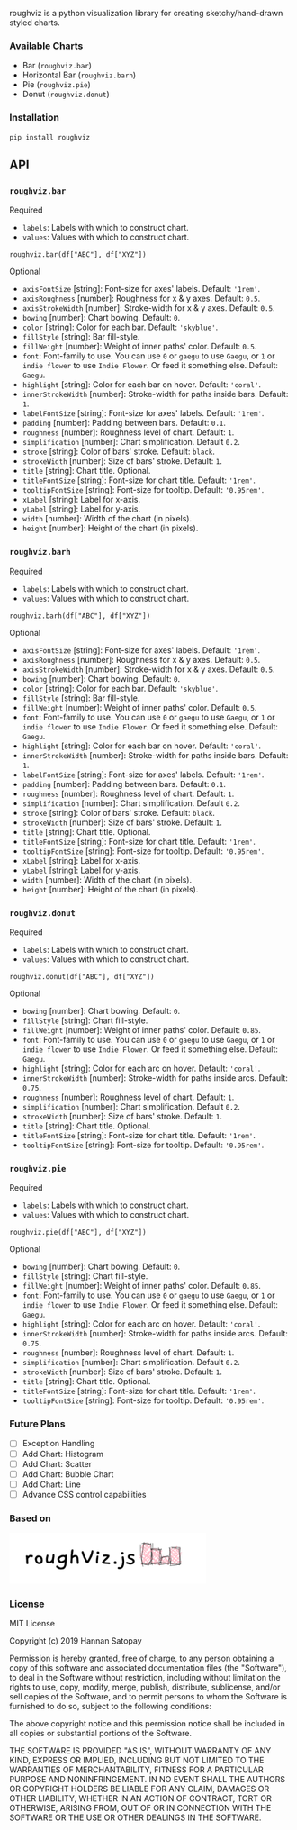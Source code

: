
roughviz is a python visualization library for creating sketchy/hand-drawn styled charts.

### Available Charts
<ul>
  <li>Bar (<code>roughviz.bar</code>) </li>
  <li>Horizontal Bar (<code>roughviz.barh</code>) </li>
  <li>Pie (<code>roughviz.pie</code>) </li>
  <li>Donut (<code>roughviz.donut</code>) </li>
</ul>

### Installation
```
pip install roughviz
```

<h2 id="API">API</h2>

### <code id="Bar">roughviz.bar</code>
Required
- `labels`: Labels with which to construct chart.
- `values`: Values with which to construct chart.
```
roughviz.bar(df["ABC"], df["XYZ"])
```

Optional
- `axisFontSize` [string]: Font-size for axes' labels. Default: `'1rem'`.
- `axisRoughness` [number]: Roughness for x & y axes. Default: `0.5`.
- `axisStrokeWidth` [number]: Stroke-width for x & y axes. Default: `0.5`.
- `bowing` [number]: Chart bowing. Default: `0`.
- `color` [string]: Color for each bar. Default: `'skyblue'`.
- `fillStyle` [string]: Bar fill-style.
- `fillWeight` [number]: Weight of inner paths' color. Default: `0.5`.
- `font`: Font-family to use. You can use `0` or `gaegu` to use `Gaegu`, or `1` or `indie flower` to use `Indie Flower`. Or feed it something else. Default: `Gaegu`.
- `highlight` [string]: Color for each bar on hover. Default: `'coral'`.
- `innerStrokeWidth` [number]: Stroke-width for paths inside bars. Default: `1`.
- `labelFontSize` [string]: Font-size for axes' labels. Default: `'1rem'`.
- `padding` [number]: Padding between bars. Default: `0.1`.
- `roughness` [number]: Roughness level of chart. Default: `1`.
- `simplification` [number]: Chart simplification. Default `0.2`.
- `stroke` [string]: Color of bars' stroke. Default: `black`.
- `strokeWidth` [number]: Size of bars' stroke. Default: `1`.
- `title` [string]: Chart title. Optional.
- `titleFontSize` [string]: Font-size for chart title. Default: `'1rem'`.
- `tooltipFontSize` [string]: Font-size for tooltip. Default: `'0.95rem'`.
- `xLabel` [string]: Label for x-axis.
- `yLabel` [string]: Label for y-axis.
- `width` [number]: Width of the chart (in pixels).
- `height` [number]: Height of the chart (in pixels).

### <code id="BarH">roughviz.barh</code>
Required
- `labels`: Labels with which to construct chart.
- `values`: Values with which to construct chart.
```
roughviz.barh(df["ABC"], df["XYZ"])
```

Optional
- `axisFontSize` [string]: Font-size for axes' labels. Default: `'1rem'`.
- `axisRoughness` [number]: Roughness for x & y axes. Default: `0.5`.
- `axisStrokeWidth` [number]: Stroke-width for x & y axes. Default: `0.5`.
- `bowing` [number]: Chart bowing. Default: `0`.
- `color` [string]: Color for each bar. Default: `'skyblue'`.
- `fillStyle` [string]: Bar fill-style.
- `fillWeight` [number]: Weight of inner paths' color. Default: `0.5`.
- `font`: Font-family to use. You can use `0` or `gaegu` to use `Gaegu`, or `1` or `indie flower` to use `Indie Flower`. Or feed it something else. Default: `Gaegu`.
- `highlight` [string]: Color for each bar on hover. Default: `'coral'`.
- `innerStrokeWidth` [number]: Stroke-width for paths inside bars. Default: `1`.
- `labelFontSize` [string]: Font-size for axes' labels. Default: `'1rem'`.
- `padding` [number]: Padding between bars. Default: `0.1`.
- `roughness` [number]: Roughness level of chart. Default: `1`.
- `simplification` [number]: Chart simplification. Default `0.2`.
- `stroke` [string]: Color of bars' stroke. Default: `black`.
- `strokeWidth` [number]: Size of bars' stroke. Default: `1`.
- `title` [string]: Chart title. Optional.
- `titleFontSize` [string]: Font-size for chart title. Default: `'1rem'`.
- `tooltipFontSize` [string]: Font-size for tooltip. Default: `'0.95rem'`.
- `xLabel` [string]: Label for x-axis.
- `yLabel` [string]: Label for y-axis.
- `width` [number]: Width of the chart (in pixels).
- `height` [number]: Height of the chart (in pixels).

### <code id="Donut">roughviz.donut</code>
Required
- `labels`: Labels with which to construct chart.
- `values`: Values with which to construct chart.
```
roughviz.donut(df["ABC"], df["XYZ"])
```

Optional
- `bowing` [number]: Chart bowing. Default: `0`.
- `fillStyle` [string]: Chart fill-style.
- `fillWeight` [number]: Weight of inner paths' color. Default: `0.85`.
- `font`: Font-family to use. You can use `0` or `gaegu` to use `Gaegu`, or `1` or `indie flower` to use `Indie Flower`. Or feed it something else. Default: `Gaegu`.
- `highlight` [string]: Color for each arc on hover. Default: `'coral'`.
- `innerStrokeWidth` [number]: Stroke-width for paths inside arcs. Default: `0.75`.
- `roughness` [number]: Roughness level of chart. Default: `1`.
- `simplification` [number]: Chart simplification. Default `0.2`.
- `strokeWidth` [number]: Size of bars' stroke. Default: `1`.
- `title` [string]: Chart title. Optional.
- `titleFontSize` [string]: Font-size for chart title. Default: `'1rem'`.
- `tooltipFontSize` [string]: Font-size for tooltip. Default: `'0.95rem'`.

### <code id="Pie">roughviz.pie</code>
Required
- `labels`: Labels with which to construct chart.
- `values`: Values with which to construct chart.
```
roughviz.pie(df["ABC"], df["XYZ"])
```

Optional
- `bowing` [number]: Chart bowing. Default: `0`.
- `fillStyle` [string]: Chart fill-style.
- `fillWeight` [number]: Weight of inner paths' color. Default: `0.85`.
- `font`: Font-family to use. You can use `0` or `gaegu` to use `Gaegu`, or `1` or `indie flower` to use `Indie Flower`. Or feed it something else. Default: `Gaegu`.
- `highlight` [string]: Color for each arc on hover. Default: `'coral'`.
- `innerStrokeWidth` [number]: Stroke-width for paths inside arcs. Default: `0.75`.
- `roughness` [number]: Roughness level of chart. Default: `1`.
- `simplification` [number]: Chart simplification. Default `0.2`.
- `strokeWidth` [number]: Size of bars' stroke. Default: `1`.
- `title` [string]: Chart title. Optional.
- `titleFontSize` [string]: Font-size for chart title. Default: `'1rem'`.
- `tooltipFontSize` [string]: Font-size for tooltip. Default: `'0.95rem'`.

### Future Plans
- [ ] Exception Handling
- [ ] Add Chart: Histogram
- [ ] Add Chart: Scatter
- [ ] Add Chart: Bubble Chart
- [ ] Add Chart: Line
- [ ] Advance CSS control capabilities

### Based on
<a href="https://github.com/jwilber/roughViz"><img src="https://raw.githubusercontent.com/jwilber/random_data/master/roughViz_Title.png"  width="350" alt="roughViz.js"><a>

### License
MIT License

Copyright (c) 2019 Hannan Satopay

Permission is hereby granted, free of charge, to any person obtaining a copy of this software and associated documentation files (the "Software"), to deal in the Software without restriction, including without limitation the rights to use, copy, modify, merge, publish, distribute, sublicense, and/or sell copies of the Software, and to permit persons to whom the Software is furnished to do so, subject to the following conditions:

The above copyright notice and this permission notice shall be included in all copies or substantial portions of the Software.

THE SOFTWARE IS PROVIDED "AS IS", WITHOUT WARRANTY OF ANY KIND, EXPRESS OR IMPLIED, INCLUDING BUT NOT LIMITED TO THE WARRANTIES OF MERCHANTABILITY, FITNESS FOR A PARTICULAR PURPOSE AND NONINFRINGEMENT. IN NO EVENT SHALL THE AUTHORS OR COPYRIGHT HOLDERS BE LIABLE FOR ANY CLAIM, DAMAGES OR OTHER LIABILITY, WHETHER IN AN ACTION OF CONTRACT, TORT OR OTHERWISE, ARISING FROM, OUT OF OR IN CONNECTION WITH THE SOFTWARE OR THE USE OR OTHER DEALINGS IN THE SOFTWARE.
